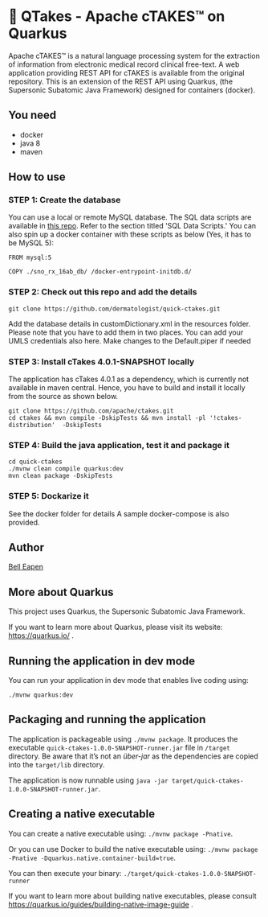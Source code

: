 # :rocket: QTakes - Apache cTAKES™ on Quarkus

Apache cTAKES™ is a natural language processing system for the extraction of information from electronic medical record clinical free-text. A web application providing REST API for cTAKES is available from the original repository. This is an extension of the REST API using Quarkus, (the Supersonic Subatomic Java Framework) designed for containers (docker).

## You need

* docker
* java 8
* maven

## How to use

### STEP 1: Create the database

You can use a local or remote MySQL database. The SQL data scripts are available in [this repo](https://github.com/GoTeamEpsilon/ctakes-rest-service). Refer to the section titled 'SQL Data Scripts.' You can also spin up a docker container with these scripts as below (Yes, it has to be MySQL 5):

```
FROM mysql:5

COPY ./sno_rx_16ab_db/ /docker-entrypoint-initdb.d/
```

### STEP 2: Check out this repo and add the details

```
git clone https://github.com/dermatologist/quick-ctakes.git
```
Add the database details in customDictionary.xml in the resources folder. Please note that you have to add them in two places. You can add your UMLS credentials also here. Make changes to the Default.piper if needed

### STEP 3: Install cTakes 4.0.1-SNAPSHOT locally

The application has cTakes 4.0.1 as a dependency, which is currently not available in maven central. Hence, you have to build and install it locally from the source as shown below.

```
git clone https://github.com/apache/ctakes.git
cd ctakes && mvn compile -DskipTests && mvn install -pl '!ctakes-distribution'  -DskipTests

```

### STEP 4: Build the java application, test it and package it
```
cd quick-ctakes
./mvnw clean compile quarkus:dev
mvn clean package -DskipTests

```

### STEP 5: Dockarize it
See the docker folder for details
A sample docker-compose is also provided.


## Author

[Bell Eapen](https://nuchange.ca)

## More about Quarkus


This project uses Quarkus, the Supersonic Subatomic Java Framework.

If you want to learn more about Quarkus, please visit its website: https://quarkus.io/ .

## Running the application in dev mode

You can run your application in dev mode that enables live coding using:
```
./mvnw quarkus:dev
```

## Packaging and running the application

The application is packageable using `./mvnw package`.
It produces the executable `quick-ctakes-1.0.0-SNAPSHOT-runner.jar` file in `/target` directory.
Be aware that it’s not an _über-jar_ as the dependencies are copied into the `target/lib` directory.

The application is now runnable using `java -jar target/quick-ctakes-1.0.0-SNAPSHOT-runner.jar`.

## Creating a native executable

You can create a native executable using: `./mvnw package -Pnative`.

Or you can use Docker to build the native executable using: `./mvnw package -Pnative -Dquarkus.native.container-build=true`.

You can then execute your binary: `./target/quick-ctakes-1.0.0-SNAPSHOT-runner`

If you want to learn more about building native executables, please consult https://quarkus.io/guides/building-native-image-guide .
